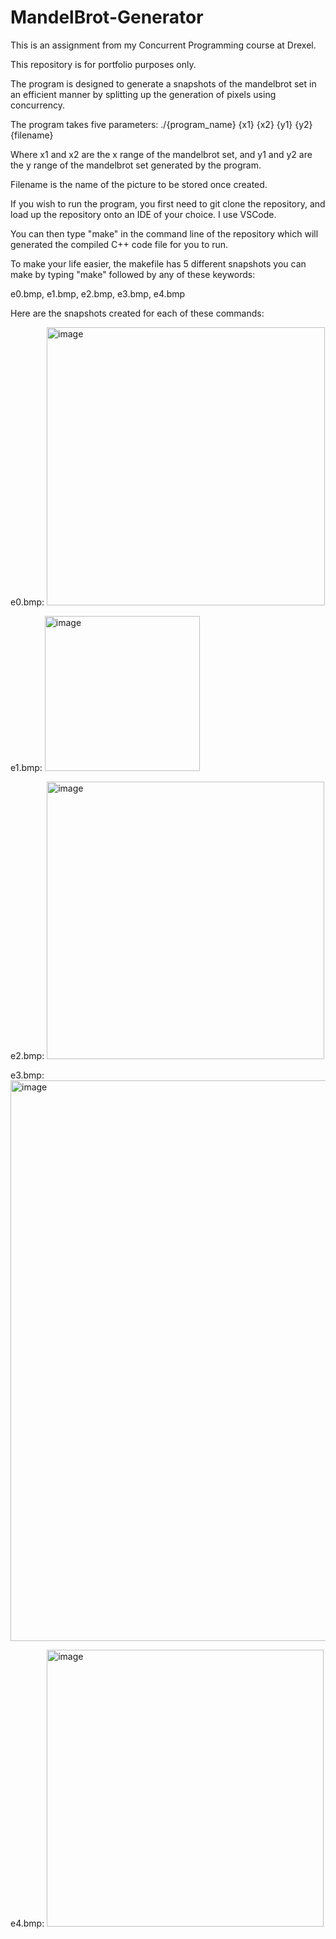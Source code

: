 # MandelBrot-Generator

This is an assignment from my Concurrent Programming course at Drexel.

This repository is for portfolio purposes only.

The program is designed to generate a snapshots of the mandelbrot set in an efficient manner by splitting up the generation of pixels using concurrency. 

The program takes five parameters:
./{program_name} {x1} {x2} {y1} {y2} {filename}

Where x1 and x2 are the x range of the mandelbrot set, and y1 and y2 are the y range of the mandelbrot set generated by the program.

Filename is the name of the picture to be stored once created. 

If you wish to run the program, you first need to git clone the repository, and load up the repository onto an IDE of your choice. I use VSCode.

You can then type "make" in the command line of the repository which will generated the compiled C++ code file for you to run. 

To make your life easier, the makefile has 5 different snapshots you can make by typing "make" followed by any of these keywords:

e0.bmp, e1.bmp, e2.bmp, e3.bmp, e4.bmp

Here are the snapshots created for each of these commands:

e0.bmp:
<img width="445" alt="image" src="https://github.com/jfs325/MandelBrot-Generator/assets/73313734/cee57ca6-5d99-4cbb-9120-2911c19e9cea">

e1.bmp:
<img width="248" alt="image" src="https://github.com/jfs325/MandelBrot-Generator/assets/73313734/3481f860-9741-499d-b5b8-5b7c83f8107c">

e2.bmp:
<img width="444" alt="image" src="https://github.com/jfs325/MandelBrot-Generator/assets/73313734/85eeb244-f93f-43af-8827-94233983f202">

e3.bmp:
<img width="897" alt="image" src="https://github.com/jfs325/MandelBrot-Generator/assets/73313734/b548f7c7-b67b-40a5-af39-4b60afbda285">

e4.bmp:
<img width="443" alt="image" src="https://github.com/jfs325/MandelBrot-Generator/assets/73313734/eec6c135-f165-49d8-83c5-1542e935ec70">





